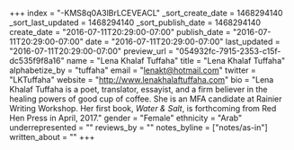 +++
index = "-KMS8q0A3lBrLCEVEACL"
_sort_create_date = 1468294140
_sort_last_updated = 1468294140
_sort_publish_date = 1468294140
create_date = "2016-07-11T20:29:00-07:00"
publish_date = "2016-07-11T20:29:00-07:00"
date = "2016-07-11T20:29:00-07:00"
last_updated = "2016-07-11T20:29:00-07:00"
preview_url = "054932fc-7915-2353-c15f-dc535f9f8a16"
name = "Lena Khalaf Tuffaha"
title = "Lena Khalaf Tuffaha"
alphabetize_by = "tuffaha"
email = "lenakt@hotmail.com"
twitter = "LKTuffaha"
website = "http://www.lenakhalaftuffaha.com"
bio = "Lena Khalaf Tuffaha is a poet, translator, essayist, and a firm believer in the healing powers of good cup of coffee. She is an MFA candidate at Rainier Writing Workshop. Her first book, _Water & Salt_, is forthcoming from Red Hen Press in April, 2017."
gender = "Female"
ethnicity = "Arab"
underrepresented = ""
reviews_by = ""
notes_byline = ["notes/as-in"]
written_about = ""
+++

